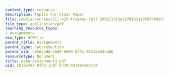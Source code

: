 ```yaml
---
content_type: resource
description: Topics For Final Paper
file: /media/courses/21l-422-tragedy-fall-2002/2bf2e7878f631d8f07709d1587a67cc8_paperassignment3.pdf
file_type: application/pdf
learning_resource_types:
- Assignments
ocw_type: OCWFile
parent_title: Assignments
parent_type: CourseSection
parent_uid: c85daadd-4b46-6b69-8f21-9531ac045a86
resourcetype: Document
title: paperassignment3.pdf
uid: 2bf2e787-8f63-1d8f-0770-9d1587a67cc8
---
```


